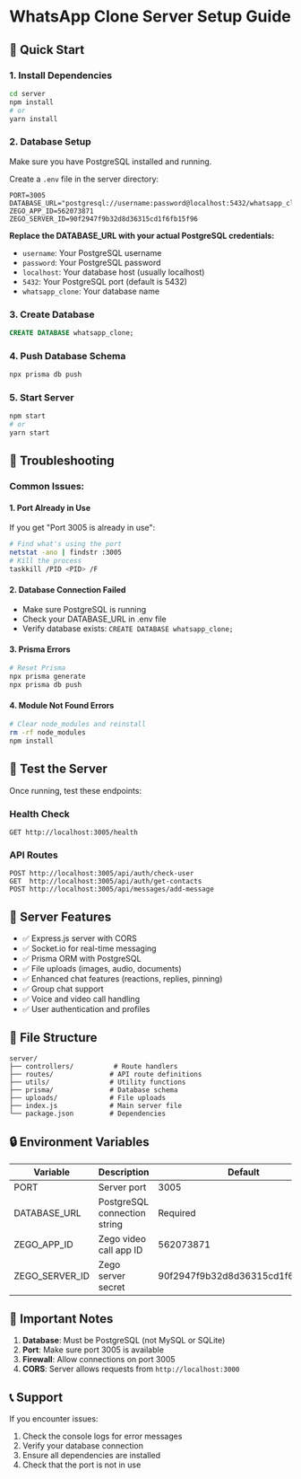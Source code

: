 # WhatsApp Clone Server Setup Guide

## 🚀 Quick Start

### 1. Install Dependencies
```bash
cd server
npm install
# or
yarn install
```

### 2. Database Setup
Make sure you have PostgreSQL installed and running.

Create a `.env` file in the server directory:
```env
PORT=3005
DATABASE_URL="postgresql://username:password@localhost:5432/whatsapp_clone"
ZEGO_APP_ID=562073871
ZEGO_SERVER_ID=90f2947f9b32d8d36315cd1f6fb15f96
```

**Replace the DATABASE_URL with your actual PostgreSQL credentials:**
- `username`: Your PostgreSQL username
- `password`: Your PostgreSQL password
- `localhost`: Your database host (usually localhost)
- `5432`: Your PostgreSQL port (default is 5432)
- `whatsapp_clone`: Your database name

### 3. Create Database
```sql
CREATE DATABASE whatsapp_clone;
```

### 4. Push Database Schema
```bash
npx prisma db push
```

### 5. Start Server
```bash
npm start
# or
yarn start
```

## 🔧 Troubleshooting

### Common Issues:

#### 1. Port Already in Use
If you get "Port 3005 is already in use":
```bash
# Find what's using the port
netstat -ano | findstr :3005
# Kill the process
taskkill /PID <PID> /F
```

#### 2. Database Connection Failed
- Make sure PostgreSQL is running
- Check your DATABASE_URL in .env file
- Verify database exists: `CREATE DATABASE whatsapp_clone;`

#### 3. Prisma Errors
```bash
# Reset Prisma
npx prisma generate
npx prisma db push
```

#### 4. Module Not Found Errors
```bash
# Clear node_modules and reinstall
rm -rf node_modules
npm install
```

## 📱 Test the Server

Once running, test these endpoints:

### Health Check
```
GET http://localhost:3005/health
```

### API Routes
```
POST http://localhost:3005/api/auth/check-user
GET  http://localhost:3005/api/auth/get-contacts
POST http://localhost:3005/api/messages/add-message
```

## 🎯 Server Features

- ✅ Express.js server with CORS
- ✅ Socket.io for real-time messaging
- ✅ Prisma ORM with PostgreSQL
- ✅ File uploads (images, audio, documents)
- ✅ Enhanced chat features (reactions, replies, pinning)
- ✅ Group chat support
- ✅ Voice and video call handling
- ✅ User authentication and profiles

## 📁 File Structure

```
server/
├── controllers/          # Route handlers
├── routes/              # API route definitions
├── utils/               # Utility functions
├── prisma/              # Database schema
├── uploads/             # File uploads
├── index.js             # Main server file
└── package.json         # Dependencies
```

## 🔒 Environment Variables

| Variable | Description | Default |
|----------|-------------|---------|
| PORT | Server port | 3005 |
| DATABASE_URL | PostgreSQL connection string | Required |
| ZEGO_APP_ID | Zego video call app ID | 562073871 |
| ZEGO_SERVER_ID | Zego server secret | 90f2947f9b32d8d36315cd1f6fb15f96 |

## 🚨 Important Notes

1. **Database**: Must be PostgreSQL (not MySQL or SQLite)
2. **Port**: Make sure port 3005 is available
3. **Firewall**: Allow connections on port 3005
4. **CORS**: Server allows requests from `http://localhost:3000`

## 📞 Support

If you encounter issues:
1. Check the console logs for error messages
2. Verify your database connection
3. Ensure all dependencies are installed
4. Check that the port is not in use
